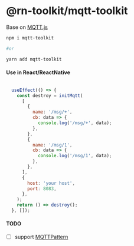 # @rn-toolkit/mqtt-toolkit
Base on [MQTT.js](https://github.com/mqttjs/MQTT.js)

```bash
npm i mqtt-toolkit

#or

yarn add mqtt-toolkit
```

#### Use in React/ReactNative
```js

  useEffect(() => {
    const destroy = initMqtt(
      [
        {
          name: '/msg/+',
          cb: data => {
            console.log('/msg/+', data);
          },
        },
        {
          name: '/msg/1',
          cb: data => {
            console.log('/msg/1', data);
          },
        },
      ],
      {
        host: 'your host',
        port: 8083,
      },
    );
    return () => destroy();
  }, []);
```

#### TODO
- [ ] support [MQTTPattern](https://github.com/RangerMauve/mqtt-pattern)

